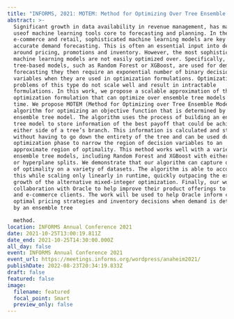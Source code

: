 ```yaml
---
title: "INFORMS, 2021: MOTEM: Method for Optimizing Over Tree Ensemble Models"
abstract: >-
  Significant growth in data availability in revenue management, has made the
  useof machine learning tools core to forecasting and planning. In the case of
  e-commerce and retail, sophisticated machine learning models are key to
  accurate demand forecasting. This is often an essential input into decisions
  around pricing, promotions and inventory. However, the most sophisticated
  machine learning models are not easily optimized over. Specifically, when
  tree-based models, such as Random Forest or XGBoost, are used for demand
  forecasting they then require an exponential number of binary decision
  variables when they are used in optimization formulations. Optimization
  problems of this type do not scale well and result in intractable
  formulations. In this work, we propose a scalable approximation of the revenue
  optimization formulation that can optimize over ensemble tree models in linear
  time. We propose MOTEM (Method for Optimizing over Tree Ensemble Models), an
  algorithm for optimizing an objective function that is determined by an
  ensemble tree model. The algorithm uses the process of building an ensemble
  tree model to store information of the best payoff that could be achieved on
  either side of a tree’s branch. This information is calculated and stored
  without having to go down the entirety of the tree and can be used during the
  optimization phase to narrow the region of decision variables to an
  approximate region of optimality. This method works well with a variety of
  ensemble tree models, including Random Forest and XGBoost with either parallel
  or hyperplane splits. We demonstrate that our algorithm can capture over 90%
  of optimality on a variety of datasets. The algorithm is able to accomplish
  this while scaling only linearly in runtime, quickly outpacing the exponential
  growth of the alternative mixed-integer optimization. Finally, our work is in
  collaboration with Oracle to help improve their product offerings to retail
  and e-commerce clients. The work will be used to help Oracle inform clients on
  optimal pricing strategies and inventory decisions when demand is determined
  by an ensemble tree

  method.
location: INFORMS Annual Conference 2021
date: 2021-10-25T13:00:19.811Z
date_end: 2021-10-25T14:30:00.000Z
all_day: false
event: INFORMS Annual Conference 2021
event_url: https://meetings.informs.org/wordpress/anaheim2021/
publishDate: 2022-08-23T20:34:19.833Z
draft: false
featured: false
image:
  filename: featured
  focal_point: Smart
  preview_only: false
---
```

